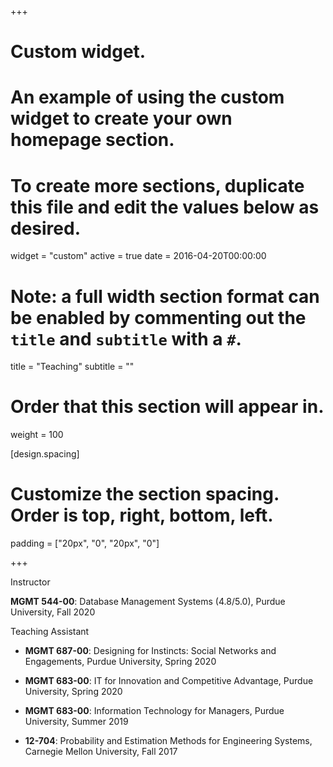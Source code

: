 +++
# Custom widget.
# An example of using the custom widget to create your own homepage section.
# To create more sections, duplicate this file and edit the values below as desired.
widget = "custom"
active = true
date = 2016-04-20T00:00:00

# Note: a full width section format can be enabled by commenting out the `title` and `subtitle` with a `#`.
title = "Teaching"
subtitle = ""

# Order that this section will appear in.
weight = 100

[design.spacing]
# Customize the section spacing. Order is top, right, bottom, left.
  padding = ["20px", "0", "20px", "0"]

+++

Instructor

**MGMT 544-00**: Database Management Systems (4.8/5.0), Purdue University, Fall 2020

Teaching Assistant

- **MGMT 687-00**: Designing for Instincts: Social Networks and Engagements, Purdue University, Spring 2020

- **MGMT 683-00**: IT for Innovation and Competitive Advantage, Purdue University, Spring 2020

- **MGMT 683-00**: Information Technology for Managers, Purdue University, Summer 2019

- **12-704**: Probability and Estimation Methods for Engineering Systems, Carnegie Mellon University, Fall 2017 

